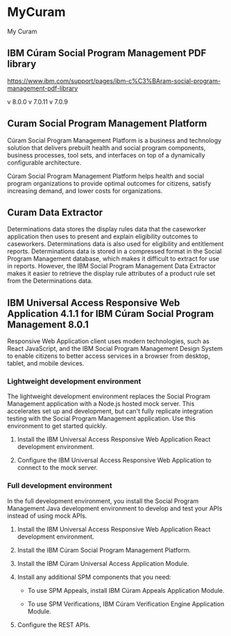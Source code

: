 # MyCuram

My Curam

## IBM Cúram Social Program Management PDF library

https://www.ibm.com/support/pages/ibm-c%C3%BAram-social-program-management-pdf-library

v 8.0.0
v 7.0.11
v 7.0.9

## Curam Social Program Management Platform

Cúram Social Program Management Platform is a business and technology solution that delivers prebuilt health and social program components, business processes, tool sets, and interfaces on top of a dynamically configurable architecture.

Cúram Social Program Management Platform helps health and social program organizations to provide optimal outcomes for citizens, satisfy increasing demand, and lower costs for organizations.

## Curam Data Extractor

Determinations data stores the display rules data that the caseworker application then uses to present and explain eligibility outcomes to caseworkers. Determinations data is also used for eligibility and entitlement reports. Determinations data is stored in a compressed format in the Social Program Management database, which makes it difficult to extract for use in reports. However, the IBM Social Program Management Data Extractor makes it easier to retrieve the display rule attributes of a product
rule set from the Determinations data.

## IBM Universal Access Responsive Web Application 4.1.1 for IBM Cúram Social Program Management 8.0.1

Responsive Web Application client uses modern technologies, such as React JavaScript, and the IBM Social Program Management Design System to enable citizens to better access services in a browser from desktop, tablet, and mobile devices.

### Lightweight development environment

The lightweight development environment replaces the Social Program Management application with
a Node.js hosted mock server. This accelerates set up and development, but can't fully replicate
integration testing with the Social Program Management application. Use this environment to get
started quickly.

1. Install the IBM Universal Access Responsive Web Application React development environment.

2. Configure the IBM Universal Access Responsive Web Application to connect to the mock server.

### Full development environment

In the full development environment, you install the Social Program Management Java development environment to develop and test your APIs instead of using mock APIs.

1. Install the IBM Universal Access Responsive Web Application React development environment.

2. Install the IBM Cúram Social Program Management Platform.

3. Install the IBM Cúram Universal Access Application Module.

4. Install any additional SPM components that you need:

   - To use SPM Appeals, install IBM Cúram Appeals Application Module.

   - To use SPM Verifications, IBM Cúram Verification Engine Application Module.

5. Configure the REST APIs.

